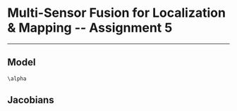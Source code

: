 # Multi-Sensor Fusion for Localization & Mapping -- Assignment 5


---

## Model 
	\alpha

## Jacobians
